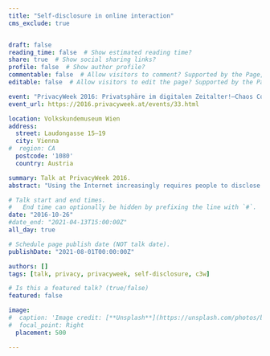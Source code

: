 ```yaml
---
title: "Self-disclosure in online interaction"
cms_exclude: true


draft: false
reading_time: false  # Show estimated reading time?
share: true  # Show social sharing links?
profile: false  # Show author profile?
commentable: false  # Allow visitors to comment? Supported by the Page, Post, and Docs content types.
editable: false  # Allow visitors to edit the page? Supported by the Page, Post, and Docs content types.

event: "PrivacyWeek 2016: Privatsphäre im digitalen Zeitalter!—Chaos Computer Club Wien (C3W)"
event_url: https://2016.privacyweek.at/events/33.html

location: Volkskundemuseum Wien
address:
  street: Laudongasse 15–19
  city: Vienna
#  region: CA
  postcode: '1080'
  country: Austria

summary: Talk at PrivacyWeek 2016.
abstract: "Using the Internet increasingly requires people to disclose personal information for various reasons such as establishing legitimacy, authentication, or providing personalized services. An enormous amount of literature analyzed various influencing variables that shape self-disclosure in online interaction. However, the range of studies considers very specific variables and therefore provides merely puzzle pieces of the field. This presentation puts the pieces together. Results suggest that, while the overall effects of demographic, environmental, person- and system-based predictors are rather weak, self-disclosure can to some extent be influenced by system design."

# Talk start and end times.
#   End time can optionally be hidden by prefixing the line with `#`.
date: "2016-10-26"
#date_end: "2021-04-13T15:00:00Z"
all_day: true

# Schedule page publish date (NOT talk date).
publishDate: "2021-08-01T00:00:00Z"

authors: []
tags: [talk, privacy, privacyweek, self-disclosure, c3w]

# Is this a featured talk? (true/false)
featured: false

image:
#  caption: 'Image credit: [**Unsplash**](https://unsplash.com/photos/bzdhc5b3Bxs)'
#  focal_point: Right
  placement: 500

---
```

